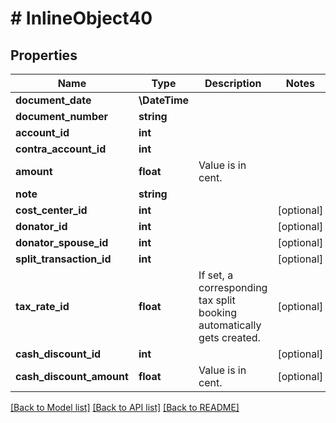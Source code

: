 # # InlineObject40

## Properties

Name | Type | Description | Notes
------------ | ------------- | ------------- | -------------
**document_date** | **\DateTime** |  |
**document_number** | **string** |  |
**account_id** | **int** |  |
**contra_account_id** | **int** |  |
**amount** | **float** | Value is in cent. |
**note** | **string** |  |
**cost_center_id** | **int** |  | [optional]
**donator_id** | **int** |  | [optional]
**donator_spouse_id** | **int** |  | [optional]
**split_transaction_id** | **int** |  | [optional]
**tax_rate_id** | **float** | If set, a corresponding tax split booking automatically gets created. | [optional]
**cash_discount_id** | **int** |  | [optional]
**cash_discount_amount** | **float** | Value is in cent. | [optional]

[[Back to Model list]](../../README.md#models) [[Back to API list]](../../README.md#endpoints) [[Back to README]](../../README.md)
